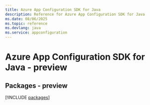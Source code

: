 ```yaml
---
title: Azure App Configuration SDK for Java
description: Reference for Azure App Configuration SDK for Java
ms.date: 08/06/2025
ms.topic: reference
ms.devlang: java
ms.service: appconfiguration
---
```

# Azure App Configuration SDK for Java - preview
## Packages - preview
[!INCLUDE [packages](app-configuration-index.md)]